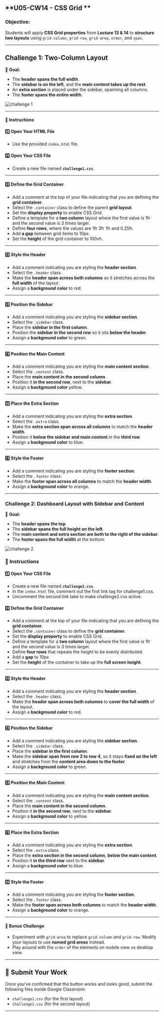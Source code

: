 ## **U05-CW14 - CSS Grid **

### Objective:

Students will apply **CSS Grid properties** from **Lecture 13 & 14** to **structure two layouts** using `grid-column`, `grid-row`, `grid-area`, `order`, and `span`.

---

## Challenge 1: Two-Column Layout

📌 **Goal:**

- The **header spans the full width**.
- The **sidebar is on the left**, and the **main content takes up the rest**.
- An **extra section** is placed under the sidebar, spanning all columns.
- The **footer spans the entire width**.

![challenge 1](challenge1.png)

---
#### **📝 Instructions**

#### **1️⃣ Open Your HTML File**

- Use the provided `index.html` file.

#### **2️⃣ Open Your CSS File**

- Create a new file named **`challenge1.css`**.

---

#### **3️⃣ Define the Grid Container**

- Add a comment at the top of your file indicating that you are defining the **grid container**.
- Select the `.container` class to define the parent **grid layout**.
- Set the **display property** to enable CSS Grid.
- Define a template for a **two column** layout where the first value is 1fr and the second value is 3 times larger.
- Define **four rows**, where the values are 1fr 3fr 1fr and 0.25fr.
- Add **a gap** between grid items to 10px.
- Set the **height** of the grid container to 100vh.

---

#### **4️⃣ Style the Header**

- Add a comment indicating you are styling the **header section**.
- Select the `.header` class.
- Make the **header span across both columns** so it stretches across the **full width** of the layout.
- Assign a **background color** to red.

---

#### **5️⃣ Position the Sidebar**

- Add a comment indicating you are styling the **sidebar section**.
- Select the `.sidebar` class.
- Place the **sidebar in the first column**.
- Position the **sidebar in the second row** so it sits **below the header**.
- Assign a **background color** to green.

---

#### **6️⃣ Position the Main Content**

- Add a comment indicating you are styling the **main content section**.
- Select the `.content` class.
- Place the **main content in the second column**.
- Position it **in the second row**, next to the **sidebar**.
- Assign a **background color** yellow.

---

#### **7️⃣ Place the Extra Section**

- Add a comment indicating you are styling the **extra section**.
- Select the `.extra` class.
- Make the **extra section span across all columns** to match the **header width**.
- Position it **below the sidebar and main content** in the **third row**.
- Assign a **background color** to blue.

---

#### **8️⃣ Style the Footer**

- Add a comment indicating you are styling the **footer section**.
- Select the `.footer` class.
- Make the **footer span across all columns** to match the **header width**.
- Assign a **background color** to orange.

---

### Challenge 2: Dashboard Layout with Sidebar and Content

📌 **Goal:**

- The **header spans the top**.
- The **sidebar spans the full height on the left**.
- The **main content and extra section are both to the right of the sidebar**.
- The **footer spans the full width** at the bottom.

![challenge 2](challenge2.png)

### **📝 Instructions**

#### **1️⃣ Open Your CSS File**

- Create a new file named **`challenge2.css`**.
- In the `index.html` file, comment out the first link tag for challenge1.css.
- Uncomment the second link take to make challenge2.css active.


#### **2️⃣ Define the Grid Container**
- Add a comment at the top of your file indicating that you are defining the **grid container**.
- Select the `.container` class to define the **grid container**.
- Set the **display property** to enable CSS Grid.
- Define a template for a **two column** layout where the first value is 1fr and the second value is 3 times larger.
- Define **four rows** that repeats the height to be evenly distributed.
- Add a **gap** to 10px
- Set the **height** of the container to take up the **full screen height**.

---

#### **3️⃣ Style the Header**
- Add a comment indicating you are styling the **header section**.
- Select the `.header` class.
- Make the **header span across both columns** to **cover the full width** of the layout.
- Assign a **background color** to red.

---

#### **4️⃣ Position the Sidebar**
- Add a comment indicating you are styling the **sidebar section**.
- Select the `.sidebar` class.
- Place the **sidebar in the first column**.
- Make the **sidebar span from row 2 to row 4**, so it stays **fixed on the left** and stretches from the **content area down to the footer**.
- Assign a **background color** to green.

---

#### **5️⃣ Position the Main Content**
- Add a comment indicating you are styling the **main content section**.
- Select the `.content` class.
- Place the **main content in the second column**.
- Position it **in the second row**, next to the **sidebar**.
- Assign a **background color** to yellow.

---

#### **6️⃣ Place the Extra Section**
- Add a comment indicating you are styling the **extra section**.
- Select the `.extra` class.
- Place the **extra section in the second column**, **below the main content**.
- Position it **in the third row** next to the **sidebar**.
- Assign a **background color** to blue.

---

#### **7️⃣ Style the Footer**
- Add a comment indicating you are styling the **footer section**.
- Select the `.footer` class.
- Make the **footer span across both columns** to match the **header width**.
- Assign a **background color** to orange.

---

#### **📌 Bonus Challenge**

- Experiment with `grid-area` to replace `grid-column` and `grid-row`. Modify your layouts to use **named grid areas** instead.
- Play around with the `order` of the elements on mobile view vs desktop view.



---

## **📌 Submit Your Work**

Once you've confirmed that the button works and looks good, submit the following files inside Google Classroom:
   - `challenge1.css` (for the first layout)
   - `challenge2.css` (for the second layout)
---
